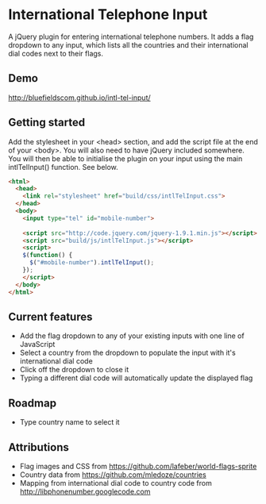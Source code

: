 # International Telephone Input
A jQuery plugin for entering international telephone numbers. It adds a flag dropdown to any input, which lists all the countries and their international dial codes next to their flags.

## Demo
http://bluefieldscom.github.io/intl-tel-input/

## Getting started
Add the stylesheet in your &lt;head&gt; section, and add the script file at the end of your &lt;body&gt;. You will also need to have jQuery included somewhere. You will then be able to initialise the plugin on your input using the main intlTelInput() function. See below.
```html
<html>
  <head>
    <link rel="stylesheet" href="build/css/intlTelInput.css">
  </head>
  <body>
    <input type="tel" id="mobile-number">
    
    <script src="http://code.jquery.com/jquery-1.9.1.min.js"></script>
    <script src="build/js/intlTelInput.js"></script>
    <script>
    $(function() {
      $("#mobile-number").intlTelInput();
    });
    </script>
  </body>
</html>
```

## Current features
* Add the flag dropdown to any of your existing inputs with one line of JavaScript
* Select a country from the dropdown to populate the input with it's international dial code
* Click off the dropdown to close it
* Typing a different dial code will automatically update the displayed flag

## Roadmap
* Type country name to select it

## Attributions
* Flag images and CSS from https://github.com/lafeber/world-flags-sprite
* Country data from https://github.com/mledoze/countries
* Mapping from international dial code to country code from http://libphonenumber.googlecode.com